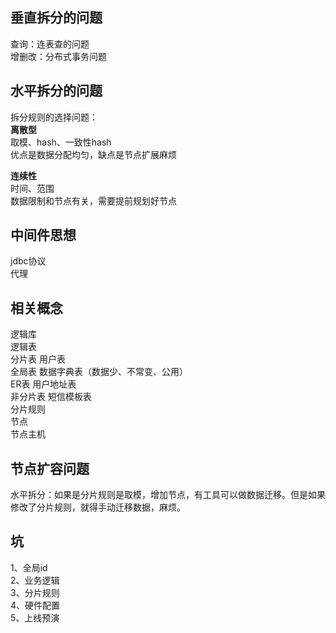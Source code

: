 ## 垂直拆分的问题 ##
查询：连表查的问题  
增删改：分布式事务问题  

## 水平拆分的问题 ##
拆分规则的选择问题：  
**离散型**  
取模、hash、一致性hash  
优点是数据分配均匀，缺点是节点扩展麻烦    
  
**连续性**   
时间、范围   
数据限制和节点有关，需要提前规划好节点
## 中间件思想 ##
jdbc协议  
代理 

## 相关概念 ##
逻辑库  
逻辑表  
分片表    用户表  
全局表    数据字典表（数据少、不常变、公用）    
ER表     用户地址表  
非分片表  短信模板表   
分片规则  
节点  
节点主机  


## 节点扩容问题 ##
水平拆分：如果是分片规则是取模，增加节点，有工具可以做数据迁移。但是如果修改了分片规则，就得手动迁移数据，麻烦。  


## 坑 ##
1、全局id  
2、业务逻辑  
3、分片规则  
4、硬件配置  
5、上线预演  
